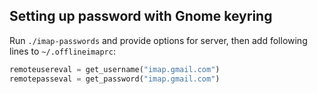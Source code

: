## Setting up password with Gnome keyring

Run `./imap-passwords` and provide options for server, then add following lines to `~/.offlineimaprc`:

```python
remoteusereval = get_username("imap.gmail.com")
remotepasseval = get_password("imap.gmail.com")
```
